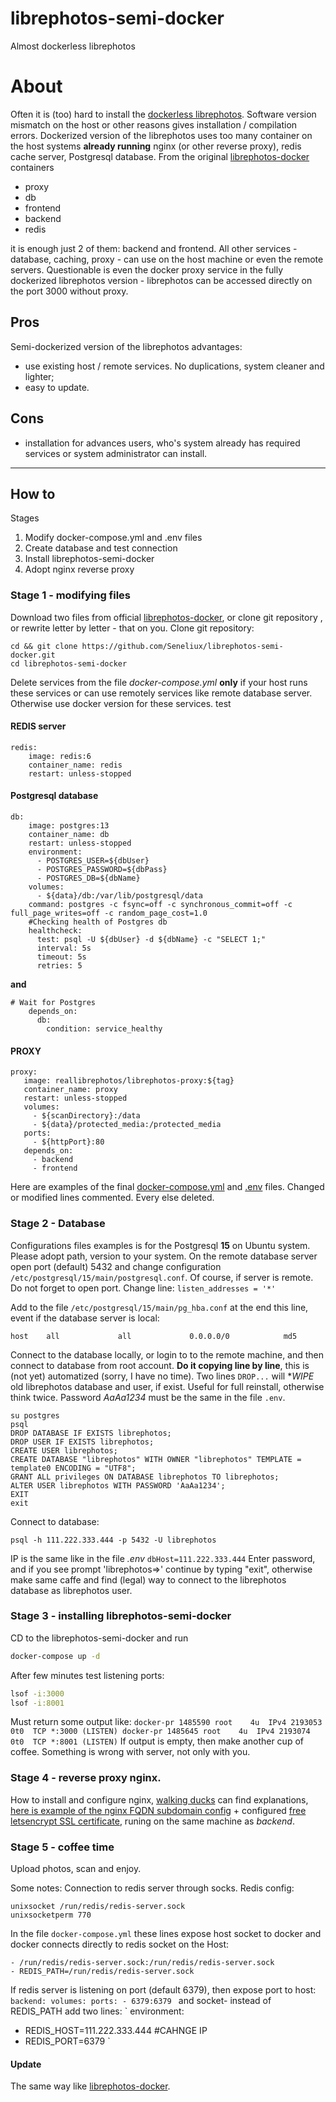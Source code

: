 # librephotos-semi-docker
 Almost dockerless librephotos

# About
Often it is (too) hard to install the [dockerless librephotos](https://github.com/LibrePhotos/librephotos-linux "Librephotos linux"). Software version mismatch on the host or other reasons gives installation / compilation errors.
Dockerized version of the librephotos uses too many container on the host systems **already running** nginx (or other reverse proxy), redis cache server, Postgresql database. From the original [librephotos-docker](https://github.com/LibrePhotos/librephotos-docker "Librephotos docker") containers
- proxy
- db
- frontend
- backend
- redis

it is enough just 2 of them: backend and frontend. All other services - database, caching, proxy - can use on the host machine or even the remote servers.
Questionable is even the docker proxy service in the fully dockerized librephotos version - librephotos can be accessed directly on the port 3000 without proxy.

## Pros
Semi-dockerized version of the librephotos advantages:
- use existing host / remote services. No duplications, system cleaner and lighter;
- easy to update.

## Cons
- installation for advances users, who's system already has required services or system administrator can install.

***

## How to
Stages
1. Modify docker-compose.yml and .env files
2. Create database and test connection
3. Install librephotos-semi-docker
4. Adopt nginx reverse proxy

### Stage 1 - modifying files
Download two files from official  [librephotos-docker](https://github.com/LibrePhotos/librephotos-docker "Librephotos docker"), or clone git repository , or rewrite letter by letter - that on you.
Clone git repository:
```
cd && git clone https://github.com/Seneliux/librephotos-semi-docker.git
cd librephotos-semi-docker

```
Delete services from the file _docker-compose.yml_ **only** if your host runs these services or can use remotely services like remote database server. Otherwise use docker version for these services.
test

#### REDIS server
```
redis:
    image: redis:6
    container_name: redis
    restart: unless-stopped
```
#### Postgresql database
```
db:
    image: postgres:13
    container_name: db
    restart: unless-stopped
    environment:
      - POSTGRES_USER=${dbUser}
      - POSTGRES_PASSWORD=${dbPass}
      - POSTGRES_DB=${dbName}
    volumes:
      - ${data}/db:/var/lib/postgresql/data
    command: postgres -c fsync=off -c synchronous_commit=off -c full_page_writes=off -c random_page_cost=1.0
    #Checking health of Postgres db
    healthcheck:
      test: psql -U ${dbUser} -d ${dbName} -c "SELECT 1;"
      interval: 5s
      timeout: 5s
      retries: 5
```
**and**
```
# Wait for Postgres
    depends_on:
      db:
        condition: service_healthy
```
#### PROXY
```
proxy:
   image: reallibrephotos/librephotos-proxy:${tag}
   container_name: proxy
   restart: unless-stopped
   volumes:
     - ${scanDirectory}:/data
     - ${data}/protected_media:/protected_media
   ports:
     - ${httpPort}:80
   depends_on:
     - backend
     - frontend
```
Here are examples of the final [docker-compose.yml](../draft/docker-compose.yml) and [.env](../draft/.env) files. Changed or modified lines commented. Every else deleted.

### Stage 2 - Database
Configurations files examples is for the Postgresql **15** on Ubuntu system. Please adopt path, version to your system.
On the remote database server open port (default) 5432 and change configuration  `/etc/postgresql/15/main/postgresql.conf`. Of course, if server is remote. Do not forget to open port.
Change line:
`listen_addresses = '*'`

Add to the file `/etc/postgresql/15/main/pg_hba.conf` at the end this line, event if the database server is local:
```
host    all             all             0.0.0.0/0            md5
```

Connect to the database locally, or login to to the remote machine, and then connect to database from root account. **Do it copying line by line**, this is (not yet) automatized (sorry, I have no time). Two lines `DROP...` will **WIPE* old librephotos database and user, if exist. Useful for full reinstall, otherwise think twice. Password _AaAa1234_ must be the same in the file `.env`.

```
su postgres
psql
DROP DATABASE IF EXISTS librephotos;
DROP USER IF EXISTS librephotos;
CREATE USER librephotos;
CREATE DATABASE "librephotos" WITH OWNER "librephotos" TEMPLATE = template0 ENCODING = "UTF8";
GRANT ALL privileges ON DATABASE librephotos TO librephotos;
ALTER USER librephotos WITH PASSWORD 'AaAa1234';
EXIT
exit
```

Connect to database:

```
psql -h 111.222.333.444 -p 5432 -U librephotos
```
IP is the same like in the file _.env_ `dbHost=111.222.333.444`
Enter password, and if you see prompt 'librephotos=>' continue by typing "exit", otherwise make same caffe and find (legal) way to connect to the librephotos database as librephotos user.

### Stage 3 - installing librephotos-semi-docker
CD to the librephotos-semi-docker and run
```bash
docker-compose up -d
```
After few minutes test listening ports:
```bash
lsof -i:3000
lsof -i:8001
```
Must return some output like:
`docker-pr 1485590 root    4u  IPv4 2193053      0t0  TCP *:3000 (LISTEN)
docker-pr 1485645 root    4u  IPv4 2193074      0t0  TCP *:8001 (LISTEN)`
If output is empty, then make another cup of coffee. Something is wrong with server, not only with you.

### Stage 4 - reverse proxy nginx.

How to install and configure nginx, [walking ducks](https://duckduckgo.com/ "ungoogle - privacy is important!") can find explanations, [here is example of the nginx FQDN subdomain config](../blob/draft/nginx_FQDN.conf) + configured [free letsencrypt SSL certificate](https://letsencrypt.org/ "letsencrypt"), runing on the same machine as _backend_.

### Stage 5 - coffee time

Upload photos, scan and enjoy.

Some notes:
Connection to redis server through socks. Redis config:
```port 0 
unixsocket /run/redis/redis-server.sock  
unixsocketperm 770
```

In the file `docker-compose.yml` these lines expose host socket to docker and docker connects directly to redis socket on the Host:
```
- /run/redis/redis-server.sock:/run/redis/redis-server.sock
- REDIS_PATH=/run/redis/redis-server.sock
```


If redis server is listening on port (default 6379), then expose port to host:
`backend:
  volumes:
    ports:
    - 6379:6379
`
and socket- instead of REDIS_PATH add two lines:
`
environment:
  - REDIS_HOST=111.222.333.444   #CAHNGE IP
  - REDIS_PORT=6379
`

#### Update
The same way like [librephotos-docker](https://github.com/LibrePhotos/librephotos-docker "Librephotos docker").
